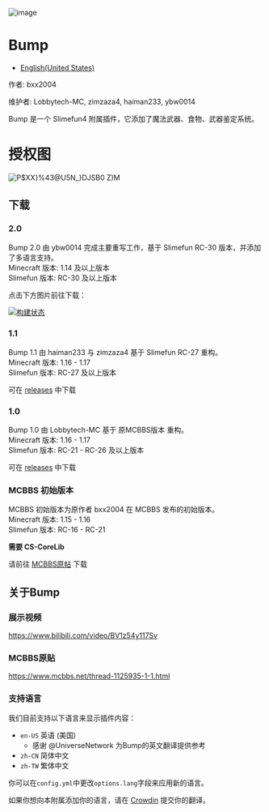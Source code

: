 ![image](https://user-images.githubusercontent.com/83174104/132268179-7e53d79b-b8cf-4044-86b7-baa94efb4b42.png)

# Bump

- [English(United States)](/README-en-US.md)

作者: bxx2004 

维护者: Lobbytech-MC, zimzaza4, haiman233, ybw0014

Bump 是一个 Slimefun4 附属插件，它添加了魔法武器、食物、武器鉴定系统。

# 授权图

![P$XX}%43@U5N_}DJSB0 Z)M](https://user-images.githubusercontent.com/83174104/161408901-1a6df0d2-bc90-4764-82f2-69acca2892dd.png)


## 下载

### 2.0

Bump 2.0 由 ybw0014 完成主要重写工作，基于 Slimefun RC-30 版本，并添加了多语言支持。  
Minecraft 版本: 1.14 及以上版本  
Slimefun 版本: RC-30 及以上版本

点击下方图片前往下载：

[![构建状态](https://builds.guizhanss.net/f/SlimefunGuguProject/Bump/main/badge.svg)](https://builds.guizhanss.net/SlimefunGuguProject/Bump/main)

### 1.1

Bump 1.1 由 haiman233 与 zimzaza4 基于 Slimefun RC-27 重构。  
Minecraft 版本: 1.16 - 1.17  
Slimefun 版本: RC-27 及以上版本

可在 [releases](https://github.com/SlimefunGuguProject/Bump/releases/tag/v1.1) 中下载

### 1.0

Bump 1.0 由 Lobbytech-MC 基于 原MCBBS版本 重构。  
Minecraft 版本: 1.16 - 1.17  
Slimefun 版本: RC-21 - RC-26 及以上版本  

可在 [releases](https://github.com/SlimefunGuguProject/Bump/releases/tag/v1.0) 中下载

### MCBBS 初始版本

MCBBS 初始版本为原作者 bxx2004 在 MCBBS 发布的初始版本。   
Minecraft 版本: 1.15 - 1.16  
Slimefun 版本: RC-16 - RC-21

**需要 CS-CoreLib**

请前往 [MCBBS原帖](https://www.mcbbs.net/thread-1125935-1-1.html) 下载

## 关于Bump

### 展示视频

https://www.bilibili.com/video/BV1z54y117Sv

### MCBBS原贴

https://www.mcbbs.net/thread-1125935-1-1.html

### 支持语言

我们目前支持以下语言来显示插件内容：

- `en-US` 英语 (美国)
  - 感谢 @UniverseNetwork 为Bump的英文翻译提供参考
- `zh-CN` 简体中文
- `zh-TW` 繁体中文

你可以在`config.yml`中更改`options.lang`字段来应用新的语言。

如果你想向本附属添加你的语言，请在 [Crowdin](https://crowdin.com/project/slimefun-bump) 提交你的翻译。
